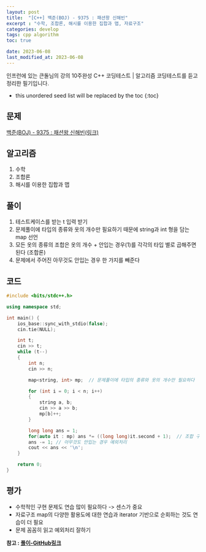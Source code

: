 ```yaml
---
layout: post
title:  "[C++] 백준(BOJ) - 9375 : 패션왕 신해빈"
excerpt : "수학, 조합론, 해시를 이용한 집합과 맵, 자료구조"
categories: develop
tags: cpp algorithm
toc: true

date: 2023-06-08
last_modified_at: 2023-06-08
---
```

> <span style="font-size: 80%">
인프런에 있는 큰돌님의 강의 10주완성 C++ 코딩테스트 | 알고리즘 코딩테스트를 듣고 정리한 필기입니다.</span>

<!--more-->

* this unordered seed list will be replaced by the toc
{:toc}

## 문제 


[백준(BOJ) - 9375 : 패션왕 신해빈(링크)](https://www.acmicpc.net/problem/9375)

## 알고리즘

  1. 수학
  2. 조합론
  3. 해시를 이용한 집합과 맵

## 풀이

  1. 테스트케이스를 받는 t 입력 받기
  2. 문제풀이에 타입의 종류와 옷의 개수만 필요하기 때문에 string과 int 형을 담는 map 선언
  3. 모든 옷의 종류의 조합은 옷의 개수 + 안입는 경우(1)를 각각의 타입 별로 곱해주면 된다 (조합론)
  4. 문제에서 주어진 아무것도 안입는 경우 한 가지를 빼준다

## 코드  

```cpp
#include <bits/stdc++.h>

using namespace std;

int main() {
    ios_base::sync_with_stdio(false);
    cin.tie(NULL);

    int t;
    cin >> t;
    while (t--)
    {
        int n;
        cin >> n;

        map<string, int> mp;  // 문제풀이에 타입의 종류와 옷의 개수만 필요하다

        for (int i = 0; i < n; i++)
        {
            string a, b;
            cin >> a >> b;
            mp[b]++;
        }

        long long ans = 1;
        for(auto it : mp) ans *= ((long long)it.second + 1);  // 조합 구하기
        ans -= 1; // 아무것도 안입는 경우 예외처리
        cout << ans << '\n';
    }

    return 0;
}
```

## 평가  
* 수학적인 구현 문제도 연습 많이 필요하다 -> 센스가 중요
* 자료구조 map의 다양한 활용도에 대한 연습과 iterator 기반으로 순회하는 것도 연습이 더 필요
* 문제 꼼꼼히 읽고 예외처리 잘하기

__참고 : [풀이-GitHub링크](https://github.com/Jinlee0206/BOJ/blob/main/%EB%B0%B1%EC%A4%80/Silver/9375.%E2%80%85%ED%8C%A8%EC%85%98%EC%99%95%E2%80%85%EC%8B%A0%ED%95%B4%EB%B9%88/%ED%8C%A8%EC%85%98%EC%99%95%E2%80%85%EC%8B%A0%ED%95%B4%EB%B9%88.cc)__

